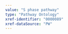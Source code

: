 ```yaml
---
value: "S phase pathway"
type: "Pathway Ontology"
xref-identifier: "0000089"
xref-dataSource: "PW"
---
```

